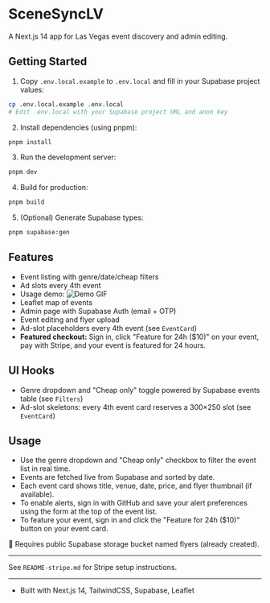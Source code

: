 # SceneSyncLV

A Next.js 14 app for Las Vegas event discovery and admin editing.

## Getting Started

1. Copy `.env.local.example` to `.env.local` and fill in your Supabase project values:

```sh
cp .env.local.example .env.local
# Edit .env.local with your Supabase project URL and anon key
```

2. Install dependencies (using pnpm):

```sh
pnpm install
```

3. Run the development server:

```sh
pnpm dev
```

4. Build for production:

```sh
pnpm build
```

5. (Optional) Generate Supabase types:

```sh
pnpm supabase:gen
```

## Features
- Event listing with genre/date/cheap filters
- Ad slots every 4th event
- Usage demo: ![Demo GIF](demo.gif)
- Leaflet map of events
- Admin page with Supabase Auth (email + OTP)
- Event editing and flyer upload
- Ad-slot placeholders every 4th event (see `EventCard`)
- **Featured checkout:** Sign in, click "Feature for 24h ($10)" on your event, pay with Stripe, and your event is featured for 24 hours.

## UI Hooks
- Genre dropdown and "Cheap only" toggle powered by Supabase events table (see `Filters`)
- Ad-slot skeletons: every 4th event card reserves a 300×250 slot (see `EventCard`)

## Usage

- Use the genre dropdown and "Cheap only" checkbox to filter the event list in real time.
- Events are fetched live from Supabase and sorted by date.
- Each event card shows title, venue, date, price, and flyer thumbnail (if available).
- To enable alerts, sign in with GitHub and save your alert preferences using the form at the top of the event list.
- To feature your event, sign in and click the "Feature for 24h ($10)" button on your event card.

📂 Requires public Supabase storage bucket named flyers (already created).

---

See `README-stripe.md` for Stripe setup instructions.

---

- Built with Next.js 14, TailwindCSS, Supabase, Leaflet

